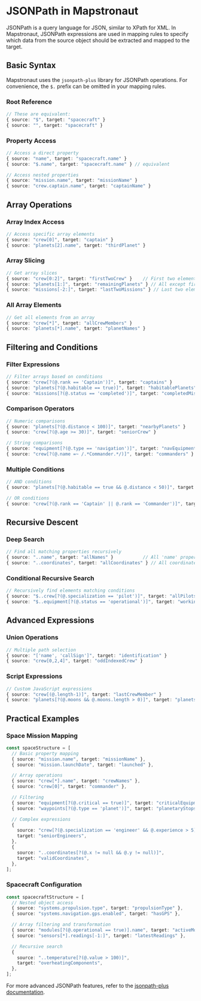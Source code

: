 # JSONPath in Mapstronaut

JSONPath is a query language for JSON, similar to XPath for XML. In Mapstronaut, JSONPath expressions are used in mapping rules to specify which data from the source object should be extracted and mapped to the target.

## Basic Syntax

Mapstronaut uses the `jsonpath-plus` library for JSONPath operations. For convenience, the `$.` prefix can be omitted in your mapping rules.

### Root Reference

```ts
// These are equivalent:
{ source: "$", target: "spacecraft" }
{ source: "", target: "spacecraft" }
```

### Property Access

```ts
// Access a direct property
{ source: "name", target: "spacecraft.name" }
{ source: "$.name", target: "spacecraft.name" } // equivalent

// Access nested properties
{ source: "mission.name", target: "missionName" }
{ source: "crew.captain.name", target: "captainName" }
```

## Array Operations

### Array Index Access

```ts
// Access specific array elements
{ source: "crew[0]", target: "captain" }
{ source: "planets[2].name", target: "thirdPlanet" }
```

### Array Slicing

```ts
// Get array slices
{ source: "crew[0:2]", target: "firstTwoCrew" }    // First two elements
{ source: "planets[1:]", target: "remainingPlanets" } // All except first
{ source: "missions[-2:]", target: "lastTwoMissions" } // Last two elements
```

### All Array Elements

```ts
// Get all elements from an array
{ source: "crew[*]", target: "allCrewMembers" }
{ source: "planets[*].name", target: "planetNames" }
```

## Filtering and Conditions

### Filter Expressions

```ts
// Filter arrays based on conditions
{ source: "crew[?(@.rank == 'Captain')]", target: "captains" }
{ source: "planets[?(@.habitable == true)]", target: "habitablePlanets" }
{ source: "missions[?(@.status == 'completed')]", target: "completedMissions" }
```

### Comparison Operators

```ts
// Numeric comparisons
{ source: "planets[?(@.distance < 100)]", target: "nearbyPlanets" }
{ source: "crew[?(@.age >= 30)]", target: "seniorCrew" }

// String comparisons
{ source: "equipment[?(@.type == 'navigation')]", target: "navEquipment" }
{ source: "crew[?(@.name =~ /.*Commander.*/)]", target: "commanders" }
```

### Multiple Conditions

```ts
// AND conditions
{ source: "planets[?(@.habitable == true && @.distance < 50)]", target: "nearHabitablePlanets" }

// OR conditions
{ source: "crew[?(@.rank == 'Captain' || @.rank == 'Commander')]", target: "officers" }
```

## Recursive Descent

### Deep Search

```ts
// Find all matching properties recursively
{ source: "..name", target: "allNames" }           // All 'name' properties anywhere
{ source: "..coordinates", target: "allCoordinates" } // All coordinate objects
```

### Conditional Recursive Search

```ts
// Recursively find elements matching conditions
{ source: "$..crew[?(@.specialization == 'pilot')]", target: "allPilots" }
{ source: "$..equipment[?(@.status == 'operational')]", target: "workingEquipment" }
```

## Advanced Expressions

### Union Operations

```ts
// Multiple path selection
{ source: "['name', 'callSign']", target: "identification" }
{ source: "crew[0,2,4]", target: "oddIndexedCrew" }
```

### Script Expressions

```ts
// Custom JavaScript expressions
{ source: "crew[(@.length-1)]", target: "lastCrewMember" }
{ source: "planets[?(@.moons && @.moons.length > 0)]", target: "planetsWithMoons" }
```

## Practical Examples

### Space Mission Mapping

```ts
const spaceStructure = [
  // Basic property mapping
  { source: "mission.name", target: "missionName" },
  { source: "mission.launchDate", target: "launched" },

  // Array operations
  { source: "crew[*].name", target: "crewNames" },
  { source: "crew[0]", target: "commander" },

  // Filtering
  { source: "equipment[?(@.critical == true)]", target: "criticalEquipment" },
  { source: "waypoints[?(@.type == 'planet')]", target: "planetaryStops" },

  // Complex expressions
  {
    source: "crew[?(@.specialization == 'engineer' && @.experience > 5)]",
    target: "seniorEngineers",
  },
  {
    source: "..coordinates[?(@.x != null && @.y != null)]",
    target: "validCoordinates",
  },
];
```

### Spacecraft Configuration

```ts
const spacecraftStructure = [
  // Nested object access
  { source: "systems.propulsion.type", target: "propulsionType" },
  { source: "systems.navigation.gps.enabled", target: "hasGPS" },

  // Array filtering and transformation
  { source: "modules[?(@.operational == true)].name", target: "activeModules" },
  { source: "sensors[*].readings[-1:]", target: "latestReadings" },

  // Recursive search
  {
    source: "..temperature[?(@.value > 100)]",
    target: "overheatingComponents",
  },
];
```

For more advanced JSONPath features, refer to the [jsonpath-plus documentation](https://github.com/JSONPath-Plus/JSONPath).
